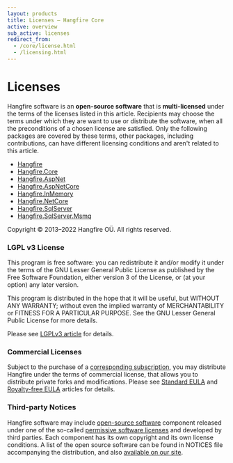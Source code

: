 ```yaml
---
layout: products
title: Licenses — Hangfire Core
active: overview
sub_active: licenses
redirect_from: 
  - /core/license.html
  - /licensing.html
---
```


<h1 class="page-header">Licenses</h1>

Hangfire software is an **open-source software** that is **multi-licensed** under the terms of the licenses listed in this article. Recipients may choose the terms under which they are want to use or distribute the software, when all the preconditions of a chosen license are satisfied. Only the following packages are covered by these terms, other packages, including contributions, can have different licensing conditions and aren't related to this article.

* [Hangfire](https://www.nuget.org/packages/HangFire/)
* [Hangfire.Core](https://www.nuget.org/packages/HangFire.Core/)
* [Hangfire.AspNet](https://www.nuget.org/packages/Hangfire.AspNet/)
* [Hangfire.AspNetCore](https://www.nuget.org/packages/Hangfire.AspNetCore/)
* [Hangfire.InMemory](https://github.com/HangfireIO/Hangfire.InMemory)
* [Hangfire.NetCore](https://www.nuget.org/packages/Hangfire.NetCore/)
* [Hangfire.SqlServer](https://www.nuget.org/packages/HangFire.SqlServer/)
* [Hangfire.SqlServer.Msmq](https://www.nuget.org/packages/HangFire.SqlServer.MSMQ/)

Copyright &copy; 2013–2022 Hangfire OÜ. All rights reserved.

### LGPL v3 License

This program is free software: you can redistribute it and/or modify it under the terms of the GNU Lesser General Public License as published by the Free Software Foundation, either version 3 of the License, or (at your option) any later version.

This program is distributed in the hope that it will be useful, but WITHOUT ANY WARRANTY; without even the implied warranty of MERCHANTABILITY or FITNESS FOR A PARTICULAR PURPOSE. See the GNU Lesser General Public License for more details.

Please see [LGPLv3 article](/licensing/lgpl.html) for details.

### Commercial Licenses

Subject to the purchase of a [corresponding subscription](/pricing/), you may distribute Hangfire under the terms of commercial license, that allows you to distribute private forks and modifications.
Please see [Standard EULA](/licensing/standard.html) and [Royalty-free EULA](/licensing/royalty-free.html) articles for details.

### Third-party Notices

Hangfire software may include [open-source software](https://en.wikipedia.org/wiki/Open-source_software) component released under one of the so-called [permissive software licenses](https://en.wikipedia.org/wiki/Permissive_software_licence) and developed by third parties. Each component has its own copyright and its own license conditions. A list of the open source software can be found in NOTICES file accompanying the distribution, and also [available on our site](/licensing/third-party.html).
